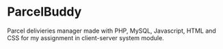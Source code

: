 # ParcelBuddy

Parcel delivieries manager made with PHP, MySQL, Javascript, HTML and CSS for my assignment in client-server system module.
